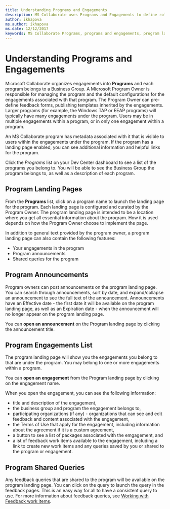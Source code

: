```yaml
---
title: Understanding Programs and Engagements
description: MS Collaborate uses Programs and Engagements to define roles and permissions for users and to organize content and feedback. Each engagement belongs to a Program.   
author: ikhapova
ms.author: ikhapova
ms.date: 12/12/2017
keywords: MS Collaborate Programs, programs and engagements, program landing pages, security, permissions, Microsoft Connect, SysDev Bug, Dev Center bugs
---
```


# Understanding Programs and Engagements

Microsoft Collaborate organizes engagements into **Programs** and each program belongs to a Business Group.  A Microsoft Program Owner is responsible for managing the program and the default configurations for the engagements associated with that program.  The Program Owner can pre-define feedback forms, publishing templates inherited by the engagements.  Larger programs (for example, the Windows TAP or EEAP programs) will typically have many engagements under the program.  Users may be in multiple engagements within a program, or in only one engagement within a program.

An MS Collaborate program has metadata associated with it that is visible to users within the engagements under the program.  If the program has a landing page enabled, you can see additional information and helpful links for the program.

Click the *Programs* list on your Dev Center dashboard to see a list of the programs you belong to.  You will be able to see the Business Group the program belongs to, as well as a description of each program.

## Program Landing Pages

From the **Programs** list, click on a program name to launch the landing page for the program.  Each landing page is configured and curated by the Program Owner.  The program landing page is intended to be a location where you get all essential information about the program. How it is used depends on how the Program Owner choose to implement the page.

In addition to general text provided by the program owner, a program landing page can also contain the following features:
- Your engagements in the program
- Program announcements
- Shared queries for the program

## Program Announcements

Program owners can post announcements on the program landing page.  You can search through announcements, sort by date, and expand/collapse an announcement to see the full text of the announcement.  Announcements have an Effective date - the first date it will be available on the program landing page, as well as an Expiration date - when the announcement will no longer appear on the program landing page.

You can **open an announcement** on the Program landing page by clicking the announcement title. 

## Program Engagements List

The program landing page will show you the engagements you belong to that are under the program.  You may belong to one or more engagements within a program.

You can **open an engagement** from the Program landing page by clicking on the engagement name.

When you open the engagement, you can see the following information:
- title and description of the engagement,
- the business group and program the engagement belongs to,
- participating organizations (if any) - organizations that can see and edit feedback and content associated with the engagement,
- the Terms of Use that apply for the engagement, including information about the agreement if it is a custom agreement,
- a button to see a list of packages associated with the emgagement, and 
- a ist of feedback work items available to the engagement, including a link to create new work items and any queries saved by you or shared to the program or engagement.

## Program Shared Queries

Any feedback queries that are shared to the program will be available on the program landing page.  You can click on the query to launch the query in the feedback pages.  This is an easy way for all to have a consistent query to use.  For more information about feedback queries, see [Working with Feedback work items](feedback-items-search.md).
